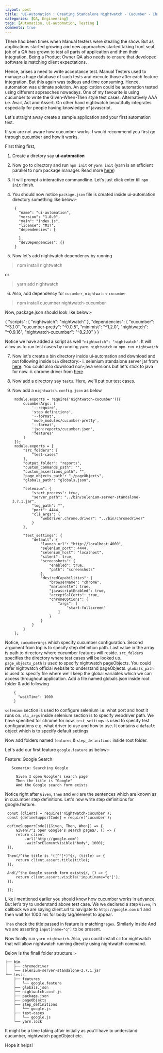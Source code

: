 ```yaml
---
layout: post
title: 'UI-Automation : Creating Standalone Nightwatch - Cucumber - Chrome - NPM integration application'
categories: [QA, Engineering]
tags: [Automation, UI-automation, Testing ]
comments: true
---
```


There had been times when Manual testers were stealing the show. But as applications started growing and new approaches 
started taking front seat, job of  a QA has grown to test all parts of application and then their integration. Being a Product Owner QA also needs to ensure that
developed software is matching client expectations. 

Hence, arises a need to write acceptance test. Manual Testers used to manage a huge database of such tests and execute those after each feature integration. But this
again was tedious and time consuming. Hence, automation was ultimate solution. An application could be automation tested using different appraoches nowadays. One of my favourite is
using cucumber to write the Given-When-Then style test cases. Alternatively AAA i.e. Avail, Act and Assert. On other hand nightwatch beautifully integrates especially for
people having knowledge of javascript. 

Let's straight away create a sample application and your first automation test.

If you are not aware how cucumber works. I would recommend you first go through cucumber and how it works.

First thing first, 

1. Create a diretory say **ui-automation**
2. Now go to directory and run `npm init` or `yarn init` (yarn is an efficient parallel to npm package manager. Read more [here](https://yarnpkg.com/en/)) 
3. It will prompt a interactive commandline. Let's just click enter till `npm init` finish.
4. You should now notice `package.json` file is created inside ui-automation directory something like below:-

		{
		  "name": "ui-automation",
		  "version": "1.0.0",
		  "main": "index.js",
		  "license": "MIT",
		  "dependencies": {
			
		  },
		  "devDependencies": {}
		}
5. Now let's add nightwatch dependency by running

> npm install nightwatch 

or 

> yarn add nightwatch

6. Also, add dependency for `cucumber`, `nightwatch-cucumber`

> npm install cucumber nightwatch-cucumber

Now, package.json should look like below:-

{
  "scripts": {
    "nightwatch": "nightwatch"
  },
  "dependencies": {
    "cucumber": "^3.1.0",
    "cucumber-pretty": "^0.0.5",
    "minimist": "^1.2.0",
    "nightwatch": "^0.9.16",
    "nightwatch-cucumber": "^8.2.10"
  }
}

Notice we have added a script as well `"nightwatch": "nightwatch"`. It will allow us to run test cases by running `yarn nightwatch` or `npm run nightwatch`

7. Now let's create a bin directory inside ui-automation and download and put following inside `bin` directory:-
	i. selenium standalone server jar from [here](http://www.seleniumhq.org/download/). You could also download non-java versions but let's stick to java for now.
	ii. chrome driver from [here](https://sites.google.com/a/chromium.org/chromedriver/downloads) 
	
8. Now add a directory say `tests`. Here, we'll put our test cases.

9. Now add a `nightwatch.config.json`  as below

		module.exports = require('nightwatch-cucumber')({
			cucumberArgs: [
				'--require',
				'step_definitions',
				'--format',
				'node_modules/cucumber-pretty',
				'--format',
				'json:reports/cucumber.json',
				'features'
			]
		});
		module.exports = {
			"src_folders": [
				"test-cases"
			],
			"output_folder": "reports",
			"custom_commands_path": "",
			"custom_assertions_path": "",
			"page_objects_path": "./pageObjects",
			"globals_path": "globals.json",
		
			"selenium": {
				"start_process": true,
				"server_path": "../bin/selenium-server-standalone-3.7.1.jar",
				"log_path": "",
				"port": 4444,
				"cli_args": {
					"webdriver.chrome.driver": "../bin/chromedriver"
				}
			},
		
			"test_settings": {
				"default": {
					"launch_url": "http://localhost:4000",
					"selenium_port": 4444,
					"selenium_host": "localhost",
					"silent": true,
					"screenshots": {
						"enabled": true,
						"path": "screenshots"
					},
					"desiredCapabilities": {
						"browserName": "chrome",
						"marionette": true,
						"javascriptEnabled": true,
						"acceptSslCerts": true,
						"chromeOptions": {
							"args": [
								"start-fullscreen"
							]
						}
					}
				}
			}
		};

Notice, `cucumberArgs` which specify cucumber configuration. Second argument from top is to specify step definition path. Last value in the array is path to directory where cucumber features will reside.
`src_folders` specifies the directory where test cases will be looked up.
`page_objects_path` is used to specify nightwatch pageObjects. You could refer nightwatch official website to understand pageObjects.
`globals_path` is used to specify file where we'll keep the global variables which we can access throughout application. Add a file named globals.json inside root folder &  add following

		{
		  "waitTime": 1000
		}
`selenium` section is used to configure selenium i.e. what port and host it runs on.
`cli_args` inside selenium section is to specify webdriver path. We have specified for chrome for now. 
`test_settings` is used to specify test configurations e.g. what driver to use and how to use. It contains a `default` object which is to specify default settings



 Now add folders named `features` & `step_definitions` inside root folder.
 
 Let's add our first feature `google.feature` as below:-
 
 Feature: Google Search
 
	   Scenario: Searching Google
	 
		 Given I open Google's search page
		 Then the title is "Google"
		 And the Google search form exists

Notice right after `Given`, `Then` and `And` are the sentences which are known as in cucumber step definitions. Let's now write step definitions for google.feature.
 
	 const {client} = require('nightwatch-cucumber');
	 const {defineSupportCode} = require('cucumber');
	 
	 defineSupportCode(({Given, Then, When}) => {
		 Given(/^I open Google's search page$/, () => {
		 return client
			 .url('http://google.com')
			 .waitForElementVisible('body', 1000);
	 });
	 
	 Then(/^the title is "([^"]*)"$/, (title) => {
		 return client.assert.title(title);
	 });
	 
	 And(/^the Google search form exists$/, () => {
		 return client.assert.visible('input[name="q"]');
	 });
	 
	 });

Like i mentioned earlier you should know how cucumber works in advance. But let's try to understand above test case. We we declared a step `Given`, in callback we are saying
client.url to navigate to  `http://google.com` url and then wait for 1000 ms for body tag/element to appear.

`Then` check the title  passed in feature is matching`regex`. Similarly inside And we are asserting `input[name="q"]` to be present.


Now finally run `yarn nightwatch`. Also, you could install cli for nightwatch that will allow nightwatch running directly using nightwatch command.


Below is the finall folder structure :- 

	├── bin
	│   ├── chromedriver
	│   └── selenium-server-standalone-3.7.1.jar
	└── tests
		├── features
		│   └── google.feature
		├── globals.json
		├── nightwatch.conf.js
		├── package.json
		├── pageObjects
		├── step_definitions
		│   └── google.js
		├── test-cases
		│   └── google.js
		└── yarn.lock


It might be a time taking affair initially as you'll have to understand cucumber, nightwatch pageObject etc.


Hope it helps!



